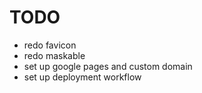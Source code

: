 # TODO

- redo favicon
- redo maskable
- set up google pages and custom domain
- set up deployment workflow